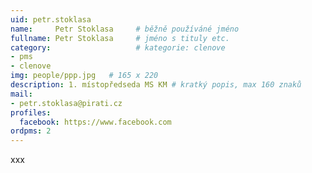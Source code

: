 ```yaml
---
uid: petr.stoklasa
name:     Petr Stoklasa  	# běžně používáné jméno
fullname: Petr Stoklasa  	# jméno s tituly etc.
category:                   # kategorie: clenove
- pms
- clenove
img: people/ppp.jpg   # 165 x 220
description: 1. místopředseda MS KM # kratký popis, max 160 znaků
mail:
- petr.stoklasa@pirati.cz
profiles:
  facebook: https://www.facebook.com
ordpms: 2
---
```


xxx
